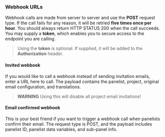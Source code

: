 ### Webhook URLs
Webhook calls are made from server to server and use the **POST** request type. If the call fails for any reason, it will be retried **five times once per hour**. You should always return HTTP STATUS 200 when the call succeeds. You may supply a **token**, which enables you to secure access to the endpoint you are calling.

> Using the **token** is optional. If supplied, it will be added to the **Authorization** header.

#### Invited webbook
If you would like to call a webhook instead of sending invitation emails, enter a URL here to call. The payload contains the panelist, project, original email configuration, and translations.

> **WARNING** Using this will disable all project email invitations!

#### Email confirmed webhook
This is your best friend if you want to trigger a webhook call when panelists confirm their email. The request type is POST, and the payload includes panelist ID, panelist data variables, and sub-panel info.

